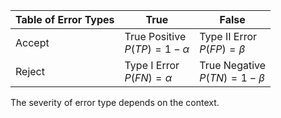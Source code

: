 
| Table of Error Types | True                               | False                            |
| -------------------- | ---------------------------------- | -------------------------------- |
| Accept               | True Positive <br>$P(TP)=1-\alpha$ | Type II Error<br>$P(FP)=\beta$   |
| Reject               | Type I Error<br>$P(FN)=\alpha$     | True Negative<br>$P(TN)=1-\beta$ |
The severity of error type depends on the context.